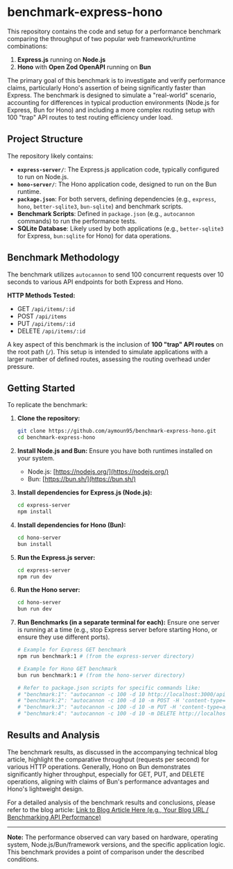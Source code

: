 # benchmark-express-hono

This repository contains the code and setup for a performance benchmark comparing the throughput of two popular web framework/runtime combinations:

1.  **Express.js** running on **Node.js**
2.  **Hono** with **Open Zod OpenAPI** running on **Bun**

The primary goal of this benchmark is to investigate and verify performance claims, particularly Hono's assertion of being significantly faster than Express. The benchmark is designed to simulate a "real-world" scenario, accounting for differences in typical production environments (Node.js for Express, Bun for Hono) and including a more complex routing setup with 100 "trap" API routes to test routing efficiency under load.

## Project Structure

The repository likely contains:

* **`express-server/`**: The Express.js application code, typically configured to run on Node.js.
* **`hono-server/`**: The Hono application code, designed to run on the Bun runtime.
* **`package.json`**: For both servers, defining dependencies (e.g., `express`, `hono`, `better-sqlite3`, `bun-sqlite`) and benchmark scripts.
* **Benchmark Scripts**: Defined in `package.json` (e.g., `autocannon` commands) to run the performance tests.
* **SQLite Database**: Likely used by both applications (e.g., `better-sqlite3` for Express, `bun:sqlite` for Hono) for data operations.

## Benchmark Methodology

The benchmark utilizes `autocannon` to send 100 concurrent requests over 10 seconds to various API endpoints for both Express and Hono.

**HTTP Methods Tested:**

* GET `/api/items/:id`
* POST `/api/items`
* PUT `/api/items/:id`
* DELETE `/api/items/:id`

A key aspect of this benchmark is the inclusion of **100 "trap" API routes** on the root path (`/`). This setup is intended to simulate applications with a larger number of defined routes, assessing the routing overhead under pressure.

## Getting Started

To replicate the benchmark:

1.  **Clone the repository:**
    ```bash
    git clone https://github.com/aymoun95/benchmark-express-hono.git
    cd benchmark-express-hono
    ```
2.  **Install Node.js and Bun:** Ensure you have both runtimes installed on your system.
    * Node.js: [https://nodejs.org/](https://nodejs.org/)
    * Bun: [https://bun.sh/](https://bun.sh/)
3.  **Install dependencies for Express.js (Node.js):**
    ```bash
    cd express-server
    npm install
    ```
4.  **Install dependencies for Hono (Bun):**
    ```bash
    cd hono-server
    bun install
    ```
5.  **Run the Express.js server:**
    ```bash
    cd express-server
    npm run dev
    ```
6.  **Run the Hono server:**
    ```bash
    cd hono-server
    bun run dev
    ```
7.  **Run Benchmarks (in a separate terminal for each):**
    Ensure one server is running at a time (e.g., stop Express server before starting Hono, or ensure they use different ports).

    ```bash
    # Example for Express GET benchmark
    npm run benchmark:1 # (from the express-server directory)

    # Example for Hono GET benchmark
    bun run benchmark:1 # (from the hono-server directory)

    # Refer to package.json scripts for specific commands like:
    # "benchmark:1": "autocannon -c 100 -d 10 http://localhost:3000/api/items/1",
    # "benchmark:2": "autocannon -c 100 -d 10 -m POST -H 'content-type=application/json' -b '{\"name\": \"benchmark\"}' http://localhost:3000/api/items",
    # "benchmark:3": "autocannon -c 100 -d 10 -m PUT -H 'content-type=application/json' -b '{\"name\": \"benchmark\"}' http://localhost:3000/api/items/2",
    # "benchmark:4": "autocannon -c 100 -d 10 -m DELETE http://localhost:3000/api/items/3"
    ```

## Results and Analysis

The benchmark results, as discussed in the accompanying technical blog article, highlight the comparative throughput (requests per second) for various HTTP operations. Generally, Hono on Bun demonstrates significantly higher throughput, especially for GET, PUT, and DELETE operations, aligning with claims of Bun's performance advantages and Hono's lightweight design.

For a detailed analysis of the benchmark results and conclusions, please refer to the blog article:
[Link to Blog Article Here (e.g., Your Blog URL / Benchmarking API Performance)](https://aymenbenzlaouia.vercel.app/blog/benchmarking-express-hono)

---

**Note:** The performance observed can vary based on hardware, operating system, Node.js/Bun/framework versions, and the specific application logic. This benchmark provides a point of comparison under the described conditions.
